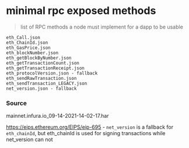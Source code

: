 # minimal rpc exposed methods

> list of RPC methods a node must implement for a dapp to be usable

```
eth_Call.json
eth_ChainId.json
eth_GasPrice.json
eth_blockNumber.json
eth_getBlockByNumber.json
eth_getTransactionCount.json
eth_getTransactionReceipt.json
eth_protocolVersion.json - fallback
eth_sendRawTransaction.json
eth_sendTransaction_LEGACY.json
net_version.json - fallback
```

### Source

mainnet.infura.io_09-14-2021-14-02-17.har

https://eips.ethereum.org/EIPS/eip-695 - `net_version` is a fallback for `eth_chainId`, but eth_chainId is used for signing transactions while net_version can not
